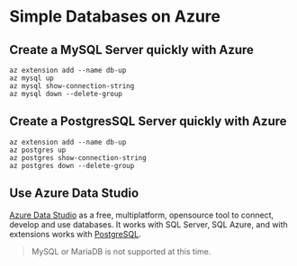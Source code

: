 # Simple Databases on Azure

## Create a MySQL Server quickly with Azure

```
az extension add --name db-up
az mysql up
az mysql show-connection-string
az mysql down --delete-group
```

## Create a PostgresSQL Server quickly with Azure

```
az extension add --name db-up
az postgres up
az postgres show-connection-string
az postgres down --delete-group
```

## Use Azure Data Studio

[Azure Data Studio](https://docs.microsoft.com/en-us/sql/azure-data-studio/download?view=sql-server-ver15&wt.mc_id=modernwsedu-github-chmaneu) as a free, multiplatform, opensource tool to connect, develop and use databases. It works with SQL Server, SQL Azure, and with extensions works with [PostgreSQL](https://docs.microsoft.com/en-us/sql/azure-data-studio/postgres-extension?view=sql-server-ver15&wt.mc_id=modernwsedu-github-chmaneu).

> MySQL or MariaDB is not supported at this time.